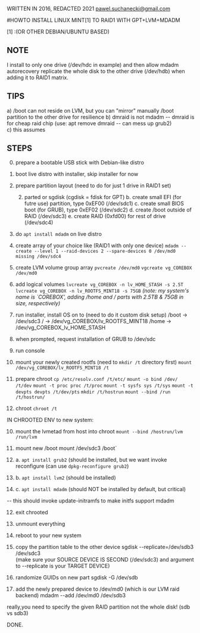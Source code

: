WRITTEN IN 2016, REDACTED 2021
pawel.suchanecki@gmail.com


#HOWTO INSTALL LINUX MINT[1] TO RAID1 WITH GPT+LVM+MDADM

[1] :(OR OTHER DEBIAN/UBUNTU BASED)

NOTE
---
I install to only one drive (/dev/hdc in example) and then allow mdadm autorecovery replicate the whole disk to the other drive (/dev/hdb) when adding it to RAID1 matrix.

TIPS
--- 
a) /boot can not reside on LVM, but you can "mirror" manually /boot partition to the other drive for resilience
b) dmraid is not mdadm -- dmraid is for cheap raid chip (use: apt remove dmraid -- can mess up grub2)  
c) this assumes


STEPS
---
0. prepare a bootable USB stick with Debian-like distro

1. boot live distro with installer, skip installer for now

2. prepare partition layout (need to do for just 1 drive in RAID1 set)

	2. parted or sgdisk (cgdisk = fdisk for GPT)
b. create small EFI (for futre use) partition, type 0xEF00 (/dev/sdc1)
c. create small BIOS boot (for GRUB), type 0xEF02 (/dev/sdc2)
d. create /boot outside of RAID (/dev/sdc3)
e. create RAID (0xfd00) for rest of drive (/dev/sdc4)

3. do `apt install mdadm` on live distro

4. create array of your choice like (RAID1 with only one device)
`mdadm --create --level 1 --raid-devices 2 --spare-devices 0 /dev/md0 missing /dev/sdc4`

4. create LVM volume group array
`pvcreate /dev/md0`
`vgcreate vg_COREBOX /dev/md0`

5. add logical volumes 
`lvcreate vg_COREBOX -n lv_HOME_STASH -s 2.5T`
`lvcreate vg_COREBOX -n lv_ROOTFS_MINT18 -s 75GB`
*(note: my system's name is `COREBOX', adding /home and / parts with 2.5TB & 75GB in size, respectively)*

6. run installer, install OS on to (need to do it custom disk setup)
/boot -> /dev/sdc3
/ -> /dev/vg_COREBOX/lv_ROOTFS_MINT18
/home -> /dev/vg_COREBOX_lv_HOME_STASH

6. when prompted, request installation of GRUB to /dev/sdc

7. run console

8. mount your newly created rootfs (need to `mkdir /t` directory first)
`mount /dev/vg_COREBOX/lv_ROOTFS_MINT18 /t`

8. prepare chroot
`cp /etc/resolv.conf /t/etc/`
`mount -o bind /dev/ /t/dev`
`mount -t proc proc /t/proc`
`mount -t sysfs sys /t/sys`
`mount -t devpts devpts /t/dev/pts`
`mkdir /t/hostrun`
`mount --bind /run /t/hostrun/`

9. chroot
`chroot /t`

IN CHROOTED ENV to new system:

10. mount the lvmetad from host into chroot
`mount --bind /hostrun/lvm /run/lvm`

10. mount new /boot
mount /dev/sdc3 /boot`

11. a. `apt install grub2` (should be installed, but we want invoke reconfigure (can use `dpkg-reconfigure grub2`)
11. b. `apt install lvm2` (should be installed)
11. c. `apt install mdadm` (should NOT be installed by default, but critical)

-- this should invoke update-initramfs to make initfs support mdadm

12. exit chrooted
12. unmount everything

13. reboot to your new system

14. copy the partition table to the other device
sgdisk --replicate=/dev/sdb3 /dev/sdc3  
(make sure your SOURCE DEVICE IS SECOND (/dev/sdc3) and argument to --replicate is your TARGET DEVICE)

15. randomize GUIDs on new part
sgdisk -G /dev/sdb

6. add the newly prepared device to /dev/md0 (which is our LVM raid backend)
mdadm --add /dev/md0 /dev/sdb3

really,you need to specify the given RAID partition not the whole disk! (sdb vs sdb3)

DONE.
